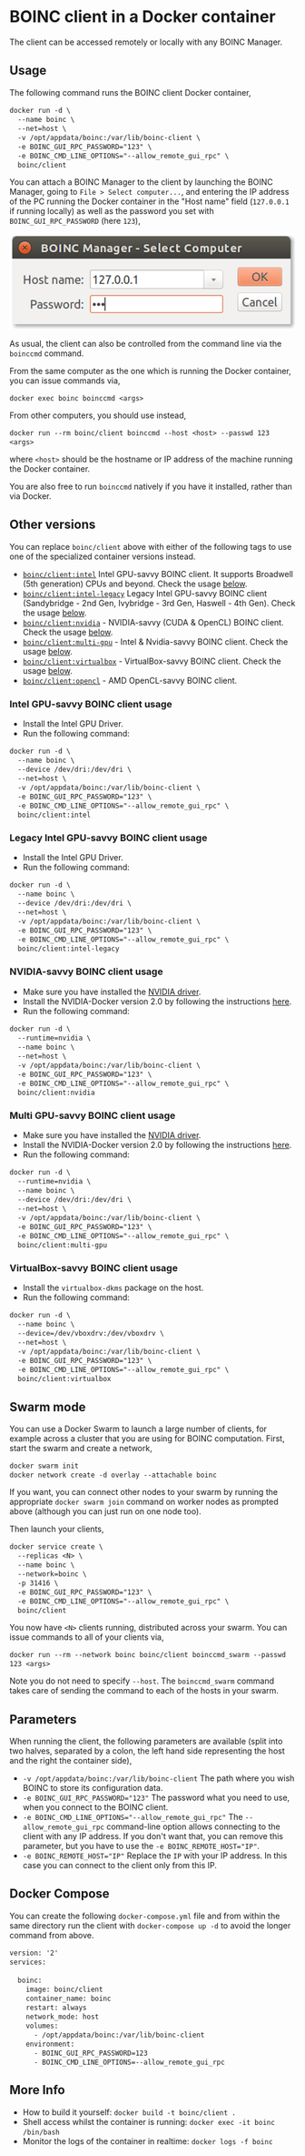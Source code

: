 # BOINC client in a Docker container

The client can be accessed remotely or locally with any BOINC Manager.


## Usage

The following command runs the BOINC client Docker container,

```
docker run -d \
  --name boinc \
  --net=host \
  -v /opt/appdata/boinc:/var/lib/boinc-client \
  -e BOINC_GUI_RPC_PASSWORD="123" \
  -e BOINC_CMD_LINE_OPTIONS="--allow_remote_gui_rpc" \
  boinc/client
```

You can attach a BOINC Manager to the client by launching the BOINC Manager, going to `File > Select computer...`, and entering the IP address of the PC running the Docker container in the "Host name" field (`127.0.0.1` if running locally) as well as the password you set with `BOINC_GUI_RPC_PASSWORD` (here `123`),

![manager_connect](manager_connect.png)

As usual, the client can also be controlled from the command line via the `boinccmd` command. 

From the same computer as the one which is running the Docker container, you can issue commands via,

```
docker exec boinc boinccmd <args>
```

From other computers, you should use instead,

```
docker run --rm boinc/client boinccmd --host <host> --passwd 123 <args>
```

where `<host>` should be the hostname or IP address of the machine running the Docker container. 

You are also free to run `boinccmd` natively if you have it installed, rather than via Docker. 


## Other versions

You can replace `boinc/client` above with either of the following tags to use one of the specialized container versions instead.

- [`boinc/client:intel`](Dockerfile.intel) Intel GPU-savvy BOINC client. It supports Broadwell (5th generation) CPUs and beyond. Check the usage [below](https://github.com/BOINC/boinc-client-docker#intel-gpu-savvy-boinc-client-usage).
- [`boinc/client:intel-legacy`](Dockerfile.intel-legacy) Legacy Intel GPU-savvy BOINC client (Sandybridge - 2nd Gen, Ivybridge - 3rd Gen, Haswell - 4th Gen). Check the usage [below](https://github.com/BOINC/boinc-client-docker#legacy-intel-gpu-savvy-boinc-client-usage).
- [`boinc/client:nvidia`](Dockerfile.nvidia) - NVIDIA-savvy (CUDA & OpenCL) BOINC client. Check the usage [below](https://github.com/BOINC/boinc-client-docker#nvidia-savvy-boinc-client-usage).
- [`boinc/client:multi-gpu`](Dockerfile.multi-gpu) - Intel & Nvidia-savvy BOINC client. Check the usage [below](https://github.com/BOINC/boinc-client-docker#multi-gpu-savvy-boinc-client-usage).
- [`boinc/client:virtualbox`](Dockerfile.virtualbox) - VirtualBox-savvy BOINC client. Check the usage [below](https://github.com/BOINC/boinc-client-docker#virtualbox-savvy-boinc-client-usage).
- [`boinc/client:opencl`](Dockerfile.opencl) - AMD OpenCL-savvy BOINC client.


### Intel GPU-savvy BOINC client usage
- Install the Intel GPU Driver.
- Run the following command:
```
docker run -d \
  --name boinc \
  --device /dev/dri:/dev/dri \
  --net=host \
  -v /opt/appdata/boinc:/var/lib/boinc-client \
  -e BOINC_GUI_RPC_PASSWORD="123" \
  -e BOINC_CMD_LINE_OPTIONS="--allow_remote_gui_rpc" \
  boinc/client:intel
```

### Legacy Intel GPU-savvy BOINC client usage
- Install the Intel GPU Driver.
- Run the following command:
```
docker run -d \
  --name boinc \
  --device /dev/dri:/dev/dri \
  --net=host \
  -v /opt/appdata/boinc:/var/lib/boinc-client \
  -e BOINC_GUI_RPC_PASSWORD="123" \
  -e BOINC_CMD_LINE_OPTIONS="--allow_remote_gui_rpc" \
  boinc/client:intel-legacy
```

### NVIDIA-savvy BOINC client usage
- Make sure you have installed the [NVIDIA driver](https://github.com/NVIDIA/nvidia-docker/wiki/Frequently-Asked-Questions#how-do-i-install-the-nvidia-driver).
- Install the NVIDIA-Docker version 2.0 by following the instructions [here](https://github.com/NVIDIA/nvidia-docker/wiki/Installation-(version-2.0)).
- Run the following command:
```
docker run -d \
  --runtime=nvidia \
  --name boinc \
  --net=host \
  -v /opt/appdata/boinc:/var/lib/boinc-client \
  -e BOINC_GUI_RPC_PASSWORD="123" \
  -e BOINC_CMD_LINE_OPTIONS="--allow_remote_gui_rpc" \
  boinc/client:nvidia
```

### Multi GPU-savvy BOINC client usage
- Make sure you have installed the [NVIDIA driver](https://github.com/NVIDIA/nvidia-docker/wiki/Frequently-Asked-Questions#how-do-i-install-the-nvidia-driver).
- Install the NVIDIA-Docker version 2.0 by following the instructions [here](https://github.com/NVIDIA/nvidia-docker/wiki/Installation-(version-2.0)).
- Run the following command:
```
docker run -d \
  --runtime=nvidia \
  --name boinc \
  --device /dev/dri:/dev/dri \
  --net=host \
  -v /opt/appdata/boinc:/var/lib/boinc-client \
  -e BOINC_GUI_RPC_PASSWORD="123" \
  -e BOINC_CMD_LINE_OPTIONS="--allow_remote_gui_rpc" \
  boinc/client:multi-gpu
```


### VirtualBox-savvy BOINC client usage

- Install the `virtualbox-dkms` package on the host.
- Run the following command:
```
docker run -d \
  --name boinc \
  --device=/dev/vboxdrv:/dev/vboxdrv \
  --net=host \
  -v /opt/appdata/boinc:/var/lib/boinc-client \
  -e BOINC_GUI_RPC_PASSWORD="123" \
  -e BOINC_CMD_LINE_OPTIONS="--allow_remote_gui_rpc" \
  boinc/client:virtualbox
```

## Swarm mode

You can use a Docker Swarm to launch a large number of clients, for example across a cluster that you are using for BOINC computation. First, start the swarm and create a network,

```
docker swarm init
docker network create -d overlay --attachable boinc
```

If you want, you can connect other nodes to your swarm by running the appropriate `docker swarm join` command on worker nodes as prompted above (although you can just run on one node too).

Then launch your clients,
```
docker service create \
  --replicas <N> \
  --name boinc \
  --network=boinc \
  -p 31416 \
  -e BOINC_GUI_RPC_PASSWORD="123" \
  -e BOINC_CMD_LINE_OPTIONS="--allow_remote_gui_rpc" \
  boinc/client
```

You now have `<N>` clients running, distributed across your swarm. You can issue commands to all of your clients via, 

```
docker run --rm --network boinc boinc/client boinccmd_swarm --passwd 123 <args>
```

Note you do not need to specify `--host`. The `boinccmd_swarm` command takes care of sending the command to each of the hosts in your swarm. 


## Parameters

When running the client, the following parameters are available (split into two halves, separated by a colon, the left hand side representing the host and the right the container side),

- `-v /opt/appdata/boinc:/var/lib/boinc-client` The path where you wish BOINC to store its configuration data.
- `-e BOINC_GUI_RPC_PASSWORD="123"` The password what you need to use, when you connect to the BOINC client. 
- `-e BOINC_CMD_LINE_OPTIONS="--allow_remote_gui_rpc"` The `--allow_remote_gui_rpc` command-line option allows connecting to the client with any IP address. If you don't want that, you can remove this parameter, but you have to use the `-e BOINC_REMOTE_HOST="IP"`.
- `-e BOINC_REMOTE_HOST="IP"` Replace the `IP` with your IP address. In this case you can connect to the client only from this IP.


## Docker Compose
You can create the following `docker-compose.yml` file and from within the same directory run the client with `docker-compose up -d` to avoid the longer command from above. 
```
version: '2'
services:

  boinc:
    image: boinc/client
    container_name: boinc
    restart: always
    network_mode: host
    volumes:
      - /opt/appdata/boinc:/var/lib/boinc-client
    environment:
      - BOINC_GUI_RPC_PASSWORD=123
      - BOINC_CMD_LINE_OPTIONS=--allow_remote_gui_rpc
```


## More Info
- How to build it yourself: `docker build -t boinc/client .`
- Shell access whilst the container is running: `docker exec -it boinc /bin/bash`
- Monitor the logs of the container in realtime: `docker logs -f boinc`
